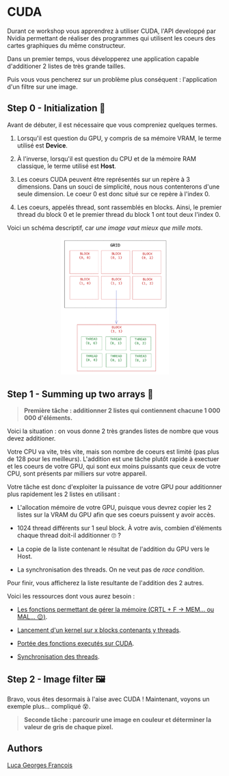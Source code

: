 # **CUDA**

Durant ce workshop vous apprendrez à utiliser CUDA, l'API developpé par Nvidia permettant de réaliser des programmes qui utilisent les coeurs des cartes graphiques du même constructeur.

Dans un premier temps, vous développerez une application capable d'additioner 2 listes de très grande tailles.

Puis vous vous pencherez sur un problème plus conséquent : l'application d'un filtre sur une image.

## **Step 0 - Initialization :rocket:**

Avant de débuter, il est nécessaire que vous compreniez quelques termes.

1. Lorsqu'il est question du GPU, y compris de sa mémoire VRAM, le terme utilisé est **Device**.

2. À l'inverse, lorsqu'il est question du CPU et de la mémoire RAM classique, le terme utilisé est **Host**.

3. Les coeurs CUDA peuvent être représentés sur un repère à 3 dimensions.
   Dans un souci de simplicité, nous nous contenterons d'une seule dimension.
   Le coeur 0 est donc situé sur ce repère à l'index 0.

4. Les coeurs, appelés thread, sont rassemblés en blocks.
   Ainsi, le premier thread du block 0 et le premier thread du block 1 ont tout deux l'index 0.

Voici un schéma descriptif, car *une image vaut mieux que mille mots*.

<div align="center">
    <img src="../../.github/assets/threads.png" width=50%"/>
</div>

## **Step 1 - Summing up two arrays :twisted_rightwards_arrows:**

> **Première tâche : additionner 2 listes qui contiennent chacune 1 000 000 d'éléments.**

Voici la situation : on vous donne 2 très grandes listes de nombre que vous devez additioner.

Votre CPU va vite, très vite, mais son nombre de coeurs est limité (pas plus de 128 pour les meilleurs).
L'addition est une tâche plutôt rapide à exectuer et les coeurs de votre GPU, qui sont eux moins puissants que ceux de votre CPU, sont présents par milliers sur votre appareil.

Votre tâche est donc d'exploiter la puissance de votre GPU pour additionner plus rapidement les 2 listes en utilisant :

- L'allocation mémoire de votre GPU, puisque vous devrez copier les 2 listes sur la VRAM du GPU afin que ses coeurs puissent y avoir accès.

- 1024 thread différents sur 1 seul block.
  À votre avis, combien d'éléments chaque thread doit-il additionner :roll_eyes: ?

- La copie de la liste contenant le résultat de l'addition du GPU vers le Host.

- La synchronisation des threads. On ne veut pas de *race condition*.

Pour finir, vous afficherez la liste resultante de l'addition des 2 autres.

Voici les ressources dont vous aurez besoin :

- [Les fonctions permettant de gérer la mémoire (CRTL + F -> MEM... ou MAL... :wink:)](https://docs.nvidia.com/cuda/cuda-runtime-api/group__CUDART__MEMORY.html).

- [Lancement d'un kernel sur x blocks contenants y threads](https://docs.nvidia.com/cuda/cuda-c-programming-guide/index.html#kernels).

- [Portée des fonctions executés sur CUDA](https://stackoverflow.com/questions/12373940/difference-between-global-and-device-functions).

- [Synchronisation des threads](https://www.google.com/).

## **Step 2 - Image filter :framed_picture:**

Bravo, vous êtes desormais à l'aise avec CUDA ! Maintenant, voyons un exemple plus... compliqué :dizzy_face:.

> **Seconde tâche : parcourir une image en couleur et déterminer la valeur de gris de chaque pixel.**

## Authors

[Luca Georges Francois](https://github.com/PtitLuca)
